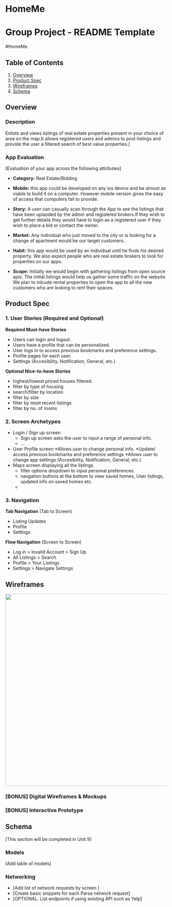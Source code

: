 # HomeMe
Group Project - README Template
===

#HomeMe

## Table of Contents
1. [Overview](#Overview)
1. [Product Spec](#Product-Spec)
1. [Wireframes](#Wireframes)
2. [Schema](#Schema)

## Overview
### Description
Enlists and views listings of real estate properties present in your choice of area on the map.It allows registered users and admins to post listings and provide the user a filtered search of best value properties.]

### App Evaluation
[Evaluation of your app across the following attributes]
- **Category:** 
	Real Estate/Bidding
- **Mobile:** 
	this app could be developed on any ios device and be almost as viable to build it on a computer. However mobile version gives the easy of access that computers fail to provide.

- **Story:**
	 A user can casually scan through the App to see the listings that have been uplaoded by the admin and registered brokers.If they wish to get further details they would have to login as a registered user if they wish to place a bid or contact the owner.

- **Market:**
	Any individual who just moved to the city or is looking for a change of apartment would be our target customers. 

- **Habit:**
	this app would be used by an individual until he finds his desired property. We also expect people who are real estate brokers to look for properties on our apps.

- **Scope:**
 	Initially we would begin with gathering listings from open source apis. The initial listings would help us gather some traffic on the website. We plan to inlcude rental properties to open the app to all the new customers who are looking to rent their spaces.

## Product Spec

### 1. User Stories (Required and Optional)

**Required Must-have Stories**

* Users can login and logout.
* Users have a profile that can be personalized.
* User logs in to access previous bookmarks and preference settings.
* Profile pages for each user. 
* Settings (Accesibility, Notification, General, etc.)


**Optional Nice-to-have Stories**

* highest/lowest priced houses filtered.
* filter by type of housing
* search/filter by location
* filter by size
* filter by most recent listings
* filter by no. of rooms

### 2. Screen Archetypes

* Login / Sign up screen
   * Sign up screen asks the user to input a range of personal info.
   * ...
* User Profile screen
	*Allows user to change personal info.
	*Update/ access previous bookmarks and preference settings
	*Allows user to change app settings (Accesibility, Notification, General, etc.)
* Maps screen displaying all the listings
   * filter options dropdown to input personal preferences.
   * navgation buttons at the bottom to view saved homes, User listings, updated info on saved homes etc.
   * 

### 3. Navigation

**Tab Navigation** (Tab to Screen)

* Listing Updates
* Profile 
* Settings 

**Flow Navigation** (Screen to Screen)

* Log in > Invalid Account > Sign Up
* All Listings > Search 
* Profile > Your Listings 
* Settings > Navigate Settings 

## Wireframes
<img src="https://imgur.com/a/bpAk6PE" width=600>

### [BONUS] Digital Wireframes & Mockups

### [BONUS] Interactive Prototype

## Schema 
[This section will be completed in Unit 9]
### Models
[Add table of models]
### Networking
- [Add list of network requests by screen ]
- [Create basic snippets for each Parse network request]
- [OPTIONAL: List endpoints if using existing API such as Yelp] 
